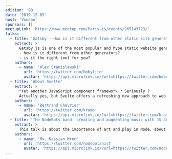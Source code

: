 ```yaml
---
edition: '90'
date: '2019-12-05'
host: 'Voodoo'
sponsors: []
meetupLink: 'https://www.meetup.com/Paris-js/events/265143723/'
talks:
  - title: 'Gatsby - How is it different from other static site generator?'
    extract: >
      Gatsby.js is one of the most popular and hype static website generator of the moment. Having built my latest project with it and having a long experience with this kind of technology, I want to answer two questions with this talk:
      - how is it different from other generators?
      - is it the right tool for you?
    authors:
      - name: 'Alex Stanislawski'
        url: 'https://twitter.com/bobylito'
        avatar: 'https://api.microlink.io/?url=https://twitter.com/bobylito&amps;embed=image.url'
  - title: 'About Svelte'
    extract: >
      "Yet another JavaScript component framework ? Seriously ? 
      Actually yes, but Svelte offers a refreshing new approach to web app development. All features of this framework are designed to improve the developer experience and productivity while producing mind blowing results for your users. Let's have a look."
    authors:
      - name: 'Bertrand Chevrier'
        url: 'https://twitter.com/kramp'
        avatar: 'https://api.microlink.io/?url=https://twitter.com/kramp&amps;embed=image.url'
  - title: 'The NodeBots band: creating and augmenting music with JS and WebAssembly'
    extract: >
      This talk is about the importance of art and play in Node, about the abilities Node has gained in its ten years as a project. There's a musical number and a discussion of MIDI as a way to send data. Let's dive into the ways Node can be used that we don't always think about.
    authors:
      - name: 'Mx. Kassian Wren'
        url: 'https://twitter.com/nodebotanist'
        avatar: 'https://api.microlink.io/?url=https://twitter.com/nodebotanist&amps;embed=image.url'
---
```

